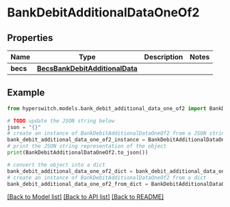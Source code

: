 # BankDebitAdditionalDataOneOf2


## Properties

Name | Type | Description | Notes
------------ | ------------- | ------------- | -------------
**becs** | [**BecsBankDebitAdditionalData**](BecsBankDebitAdditionalData.md) |  | 

## Example

```python
from hyperswitch.models.bank_debit_additional_data_one_of2 import BankDebitAdditionalDataOneOf2

# TODO update the JSON string below
json = "{}"
# create an instance of BankDebitAdditionalDataOneOf2 from a JSON string
bank_debit_additional_data_one_of2_instance = BankDebitAdditionalDataOneOf2.from_json(json)
# print the JSON string representation of the object
print(BankDebitAdditionalDataOneOf2.to_json())

# convert the object into a dict
bank_debit_additional_data_one_of2_dict = bank_debit_additional_data_one_of2_instance.to_dict()
# create an instance of BankDebitAdditionalDataOneOf2 from a dict
bank_debit_additional_data_one_of2_from_dict = BankDebitAdditionalDataOneOf2.from_dict(bank_debit_additional_data_one_of2_dict)
```
[[Back to Model list]](../README.md#documentation-for-models) [[Back to API list]](../README.md#documentation-for-api-endpoints) [[Back to README]](../README.md)


